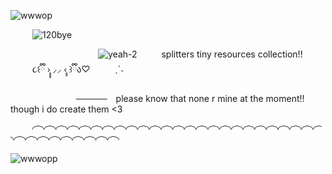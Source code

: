 ![wwwop](https://github.com/user-attachments/assets/19957734-f98e-47ed-a447-76200f46eec4)

     ![120bye](https://github.com/user-attachments/assets/c01b81f6-3d52-4879-b557-bc262f645888)

                    ![yeah-2](https://github.com/user-attachments/assets/62adf461-ead8-4570-945c-e6a162defb9e)      splitters tiny resources collection!!       ૮꒰ྀི ›̥̥̥ ⸝⸝ ‹̥̥ ꒱ྀིა♡       ˎˊ˗
     
               ─────  please know that none r mine  at the moment!! though i do create them <3 

     ◜ ͡ ◝◜ ͡ ◝◜ ͡ ◝◜ ͡ ◝◜ ͡ ◝◜ ͡ ◝◜ ͡ ◝◜ ͡ ◝◜ ͡ ◝◜ ͡ ◝◜ ͡ ◝◜ ͡ ◝◜ ͡ ◝◜ ͡ ◝◜ ͡ ◝◜ ͡ ◝◜ ͡ ◝◜ ͡ ◝◜ ͡ ◝◜ ͡ ◝◜ ͡ ◝◜ ͡ ◝◜ ͡ ◝◜ ͡ ◝◜ ͡ ◝◜ ͡ ◝◜ ͡ ◝◜ ͡ ◝◜ ͡ ◝◜ ͡ ◝◜ ͡ ◝◜ ͡ ◝◜ ͡ ◝◜ ͡ ◝

![wwwopp](https://github.com/user-attachments/assets/37be74c4-139d-44b3-a7ee-183832beb2f7)



